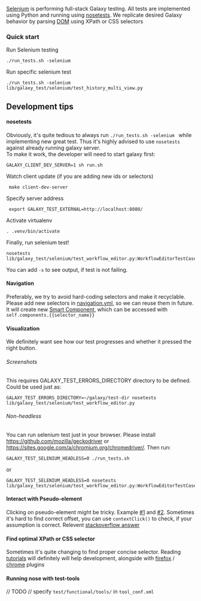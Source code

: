 [Selenium](https://selenium-python.readthedocs.io/) is performing full-stack Galaxy testing. 
All tests are implemented using Python and running using [nosetests](https://nose.readthedocs.io/en/latest/).
We replicate desired Galaxy behavior by parsing [DOM](https://developer.mozilla.org/en-US/docs/Web/API/Document_Object_Model/Introduction)
using XPath or CSS selectors
 
### Quick start
Run Selenium testing
```
./run_tests.sh -selenium
```

Run specific selenium test 
```
./run_tests.sh -selenium lib/galaxy_test/selenium/test_history_multi_view.py
```


## Development tips

#### nosetests
Obviously, it's quite tedious to always run ```./run_tests.sh -selenium ``` while implementing new great test. 
Thus it's highly advised to use ```nosetests``` against already running galaxy server.  
To make it work, the developer will need to start galaxy first:

```
GALAXY_CLIENT_DEV_SERVER=1 sh run.sh
```

Watch client update (if you are adding new ids or selectors)
```
 make client-dev-server
```

Specify server address
```
 export GALAXY_TEST_EXTERNAL=http://localhost:8080/
 ```

Activate virtualenv
```
. .venv/bin/activate
```
Finally, run selenium test!
```
nosetests lib/galaxy_test/selenium/test_workflow_editor.py:WorkflowEditorTestCase.test_data_input
```

You can add ```-s``` to see output, if test is not failing.

#### Navigation
Preferably, we try to avoid hard-coding selectors and make it recyclable. Please add new selectors in [navigation.yml](https://github.com/galaxyproject/galaxy/blob/dev/lib/galaxy/selenium/navigation.yml), 
so we can reuse them in future. It will create new [Smart Component](https://github.com/galaxyproject/galaxy/blob/dev/lib/galaxy/selenium/smart_components.py),
which can be accessed with ```self.components.{{selector_name}}```

#### Visualization
We definitely want see how our test progresses and whether it pressed the right button.

###### Screenshots

This requires GALAXY_TEST_ERRORS_DIRECTORY directory to be defined. Could be used just as:
```
GALAXY_TEST_ERRORS_DIRECTORY=~/galaxy/test-dir nosetests lib/galaxy_test/selenium/test_workflow_editor.py
```
###### Non-headless

You can run selenium test just in your browser. Please install https://github.com/mozilla/geckodriver or 
https://sites.google.com/a/chromium.org/chromedriver/. Then run:
```
GALAXY_TEST_SELENIUM_HEADLESS=0 ./run_tests.sh
```

or 

```
GALAXY_TEST_SELENIUM_HEADLESS=0 nosetests lib/galaxy_test/selenium/test_workflow_editor.py:WorkflowEditorTestCase.test_data_input
```

#### Interact with  Pseudo-element

Clicking on pseudo-element might be tricky. Example [#1](https://github.com/galaxyproject/galaxy/pull/9618/files#diff-4f3bb5eeab58236fac89f79e4b5e6c4eR94) and 
[#2](https://github.com/galaxyproject/galaxy/pull/9618/files#diff-4f3bb5eeab58236fac89f79e4b5e6c4eR94https://github.com/galaxyproject/galaxy/pull/9618/files#diff-4f3bb5eeab58236fac89f79e4b5e6c4eR94). Sometimes it's hard to find correct offset, you can use ```contextClick()```
to check, if your assumption is correct.
 Relevent [stackoverflow answer](https://stackoverflow.com/questions/45427223/click-on-pseudo-element-using-selenium/46557381#46557381)
 
#### Find optimal XPath or CSS selector

Sometimes it's quite changing to find proper concise selector. Reading [tutorials](https://medium.com/dataflow-kit/css-selectors-vs-xpath-f368b431c9dc)
will definitely will help development, alongside with [firefox](https://addons.mozilla.org/en-US/firefox/addon/try-xpath/) / [chrome](https://chrome.google.com/webstore/detail/xpath-finder/ihnknokegkbpmofmafnkoadfjkhlogph?hl=en) 
plugins

#### Running nose with test-tools
// TODO
// specify ```test/functional/tools/``` in ```tool_conf.xml```